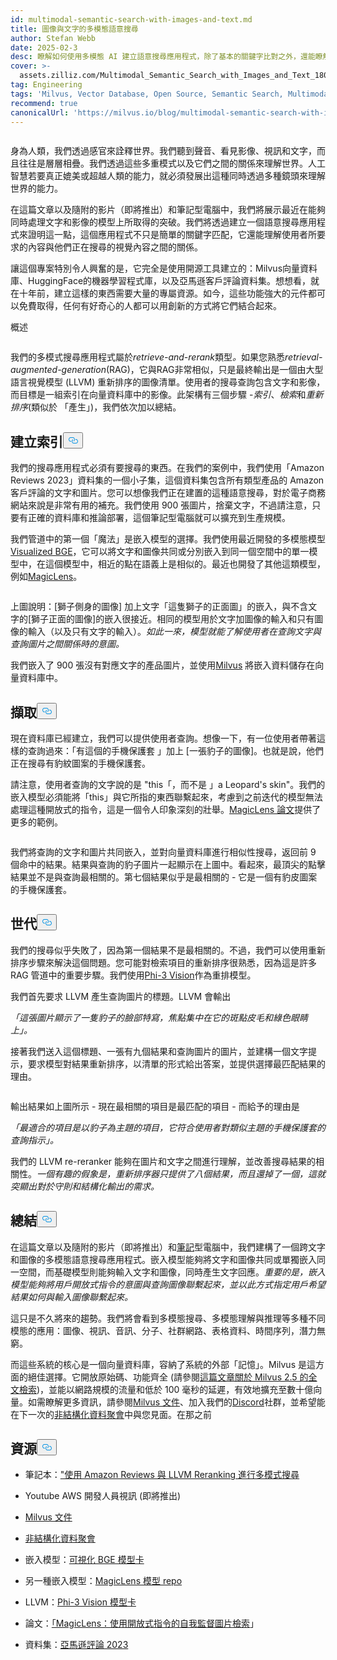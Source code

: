 ```yaml
---
id: multimodal-semantic-search-with-images-and-text.md
title: 圖像與文字的多模態語意搜尋
author: Stefan Webb
date: 2025-02-3
desc: 瞭解如何使用多模態 AI 建立語意搜尋應用程式，除了基本的關鍵字比對之外，還能瞭解文字與影像之間的關係。
cover: >-
  assets.zilliz.com/Multimodal_Semantic_Search_with_Images_and_Text_180d89d5aa.png
tag: Engineering
tags: 'Milvus, Vector Database, Open Source, Semantic Search, Multimodal AI'
recommend: true
canonicalUrl: 'https://milvus.io/blog/multimodal-semantic-search-with-images-and-text.md'
---
```

<p>
  <span class="img-wrapper">
    <img translate="no" src="https://assets.zilliz.com/Multimodal_Semantic_Search_with_Images_and_Text_180d89d5aa.png" alt="" class="doc-image" id="" />
    <span></span>
  </span>
</p>
<p>身為人類，我們透過感官來詮釋世界。我們聽到聲音、看見影像、視訊和文字，而且往往是層層相疊。我們透過這些多重模式以及它們之間的關係來理解世界。人工智慧若要真正媲美或超越人類的能力，就必須發展出這種同時透過多種鏡頭來理解世界的能力。</p>
<p>在這篇文章以及隨附的影片（即將推出）和筆記型電腦中，我們將展示最近在能夠同時處理文字和影像的模型上所取得的突破。我們將透過建立一個語意搜尋應用程式來證明這一點，這個應用程式不只是簡單的關鍵字匹配，它還能理解使用者所要求的內容與他們正在搜尋的視覺內容之間的關係。</p>
<p>讓這個專案特別令人興奮的是，它完全是使用開源工具建立的：Milvus向量資料庫、HuggingFace的機器學習程式庫，以及亞馬遜客戶評論資料集。想想看，就在十年前，建立這樣的東西需要大量的專屬資源。如今，這些功能強大的元件都可以免費取得，任何有好奇心的人都可以用創新的方式將它們結合起來。</p>
<custom-h1>概述</custom-h1><p>
  <span class="img-wrapper">
    <img translate="no" src="https://assets.zilliz.com/overview_97a124bc9a.jpg" alt="" class="doc-image" id="" />
    <span></span>
  </span>
</p>
<p>我們的多模式搜尋應用程式屬於<em>retrieve-and-rerank</em>類型<em>。</em>如果您熟悉<em>retrieval-augmented-generation</em>(RAG)，它與RAG非常相似，只是最終輸出是一個由大型語言視覺模型 (LLVM) 重新排序的圖像清單。使用者的搜尋查詢包含文字和影像，而目標是一組索引在向量資料庫中的影像。此架構有三個步驟 -<em>索引</em>、<em>檢索</em>和<em>重新排序</em>(類似於 「產生」)，我們依次加以總結。</p>
<h2 id="Indexing" class="common-anchor-header">建立索引<button data-href="#Indexing" class="anchor-icon" translate="no">
      <svg translate="no"
        aria-hidden="true"
        focusable="false"
        height="20"
        version="1.1"
        viewBox="0 0 16 16"
        width="16"
      >
        <path
          fill="#0092E4"
          fill-rule="evenodd"
          d="M4 9h1v1H4c-1.5 0-3-1.69-3-3.5S2.55 3 4 3h4c1.45 0 3 1.69 3 3.5 0 1.41-.91 2.72-2 3.25V8.59c.58-.45 1-1.27 1-2.09C10 5.22 8.98 4 8 4H4c-.98 0-2 1.22-2 2.5S3 9 4 9zm9-3h-1v1h1c1 0 2 1.22 2 2.5S13.98 12 13 12H9c-.98 0-2-1.22-2-2.5 0-.83.42-1.64 1-2.09V6.25c-1.09.53-2 1.84-2 3.25C6 11.31 7.55 13 9 13h4c1.45 0 3-1.69 3-3.5S14.5 6 13 6z"
        ></path>
      </svg>
    </button></h2><p>我們的搜尋應用程式必須有要搜尋的東西。在我們的案例中，我們使用「Amazon Reviews 2023」資料集的一個小子集，這個資料集包含所有類型產品的 Amazon 客戶評論的文字和圖片。您可以想像我們正在建置的這種語意搜尋，對於電子商務網站來說是非常有用的補充。我們使用 900 張圖片，捨棄文字，不過請注意，只要有正確的資料庫和推論部署，這個筆記型電腦就可以擴充到生產規模。</p>
<p>我們管道中的第一個「魔法」是嵌入模型的選擇。我們使用最近開發的多模態模型<a href="https://huggingface.co/BAAI/bge-visualized">Visualized BGE</a>，它可以將文字和圖像共同或分別嵌入到同一個空間中的單一模型中，在這個模型中，相近的點在語義上是相似的。最近也開發了其他這類模型，例如<a href="https://github.com/google-deepmind/magiclens">MagicLens</a>。</p>
<p>
  <span class="img-wrapper">
    <img translate="no" src="https://assets.zilliz.com/indexing_1937241be5.jpg" alt="" class="doc-image" id="" />
    <span></span>
  </span>
</p>
<p>上圖說明：[獅子側身的圖像] 加上文字「這隻獅子的正面圖」的嵌入，與不含文字的[獅子正面的圖像]的嵌入很接近。相同的模型用於文字加圖像的輸入和只有圖像的輸入（以及只有文字的輸入）。<em>如此一來，模型就能了解使用者在查詢文字與查詢圖片之間關係時的意圖。</em></p>
<p>我們嵌入了 900 張沒有對應文字的產品圖片，並使用<a href="https://milvus.io/docs">Milvus</a> 將嵌入資料儲存在向量資料庫中。</p>
<h2 id="Retrieval" class="common-anchor-header">擷取<button data-href="#Retrieval" class="anchor-icon" translate="no">
      <svg translate="no"
        aria-hidden="true"
        focusable="false"
        height="20"
        version="1.1"
        viewBox="0 0 16 16"
        width="16"
      >
        <path
          fill="#0092E4"
          fill-rule="evenodd"
          d="M4 9h1v1H4c-1.5 0-3-1.69-3-3.5S2.55 3 4 3h4c1.45 0 3 1.69 3 3.5 0 1.41-.91 2.72-2 3.25V8.59c.58-.45 1-1.27 1-2.09C10 5.22 8.98 4 8 4H4c-.98 0-2 1.22-2 2.5S3 9 4 9zm9-3h-1v1h1c1 0 2 1.22 2 2.5S13.98 12 13 12H9c-.98 0-2-1.22-2-2.5 0-.83.42-1.64 1-2.09V6.25c-1.09.53-2 1.84-2 3.25C6 11.31 7.55 13 9 13h4c1.45 0 3-1.69 3-3.5S14.5 6 13 6z"
        ></path>
      </svg>
    </button></h2><p>現在資料庫已經建立，我們可以提供使用者查詢。想像一下，有一位使用者帶著這樣的查詢過來：「有這個的手機保護套 」加上 [一張豹子的圖像]。也就是說，他們正在搜尋有豹紋圖案的手機保護套。</p>
<p>請注意，使用者查詢的文字說的是 "this「，而不是 」a Leopard's skin"。我們的嵌入模型必須能將「this」與它所指的東西聯繫起來，考慮到之前迭代的模型無法處理這種開放式的指令，這是一個令人印象深刻的壯舉。<a href="https://arxiv.org/abs/2403.19651">MagicLens 論文</a>提供了更多的範例。</p>
<p>
  <span class="img-wrapper">
    <img translate="no" src="https://assets.zilliz.com/Retrieval_ad64f48e49.png" alt="" class="doc-image" id="" />
    <span></span>
  </span>
</p>
<p>我們將查詢的文字和圖片共同嵌入，並對向量資料庫進行相似性搜尋，返回前 9 個命中的結果。結果與查詢的豹子圖片一起顯示在上圖中。看起來，最頂尖的點擊結果並不是與查詢最相關的。第七個結果似乎是最相關的 - 它是一個有豹皮圖案的手機保護套。</p>
<h2 id="Generation" class="common-anchor-header">世代<button data-href="#Generation" class="anchor-icon" translate="no">
      <svg translate="no"
        aria-hidden="true"
        focusable="false"
        height="20"
        version="1.1"
        viewBox="0 0 16 16"
        width="16"
      >
        <path
          fill="#0092E4"
          fill-rule="evenodd"
          d="M4 9h1v1H4c-1.5 0-3-1.69-3-3.5S2.55 3 4 3h4c1.45 0 3 1.69 3 3.5 0 1.41-.91 2.72-2 3.25V8.59c.58-.45 1-1.27 1-2.09C10 5.22 8.98 4 8 4H4c-.98 0-2 1.22-2 2.5S3 9 4 9zm9-3h-1v1h1c1 0 2 1.22 2 2.5S13.98 12 13 12H9c-.98 0-2-1.22-2-2.5 0-.83.42-1.64 1-2.09V6.25c-1.09.53-2 1.84-2 3.25C6 11.31 7.55 13 9 13h4c1.45 0 3-1.69 3-3.5S14.5 6 13 6z"
        ></path>
      </svg>
    </button></h2><p>我們的搜尋似乎失敗了，因為第一個結果不是最相關的。不過，我們可以使用重新排序步驟來解決這個問題。您可能對檢索項目的重新排序很熟悉，因為這是許多 RAG 管道中的重要步驟。我們使用<a href="https://huggingface.co/microsoft/Phi-3-vision-128k-instruct">Phi-3 Vision</a>作為重排模型。</p>
<p>我們首先要求 LLVM 產生查詢圖片的標題。LLVM 會輸出</p>
<p><em>「這張圖片顯示了一隻豹子的臉部特寫，焦點集中在它的斑點皮毛和綠色眼睛上」。</em></p>
<p>接著我們送入這個標題、一張有九個結果和查詢圖片的圖片，並建構一個文字提示，要求模型對結果重新排序，以清單的形式給出答案，並提供選擇最匹配結果的理由。</p>
<p>
  <span class="img-wrapper">
    <img translate="no" src="https://assets.zilliz.com/Generation_b016a6c26a.png" alt="" class="doc-image" id="" />
    <span></span>
  </span>
</p>
<p>輸出結果如上圖所示 - 現在最相關的項目是最匹配的項目 - 而給予的理由是</p>
<p><em>「最適合的項目是以豹子為主題的項目，它符合使用者對類似主題的手機保護套的查詢指示」。</em></p>
<p>我們的 LLVM re-reranker 能夠在圖片和文字之間進行理解，並改善搜尋結果的相關性。<em>一個有趣的假象是，重新排序器只提供了八個結果，而且還掉了一個，這就突顯出對於守則和結構化輸出的需求。</em></p>
<h2 id="Summary" class="common-anchor-header">總結<button data-href="#Summary" class="anchor-icon" translate="no">
      <svg translate="no"
        aria-hidden="true"
        focusable="false"
        height="20"
        version="1.1"
        viewBox="0 0 16 16"
        width="16"
      >
        <path
          fill="#0092E4"
          fill-rule="evenodd"
          d="M4 9h1v1H4c-1.5 0-3-1.69-3-3.5S2.55 3 4 3h4c1.45 0 3 1.69 3 3.5 0 1.41-.91 2.72-2 3.25V8.59c.58-.45 1-1.27 1-2.09C10 5.22 8.98 4 8 4H4c-.98 0-2 1.22-2 2.5S3 9 4 9zm9-3h-1v1h1c1 0 2 1.22 2 2.5S13.98 12 13 12H9c-.98 0-2-1.22-2-2.5 0-.83.42-1.64 1-2.09V6.25c-1.09.53-2 1.84-2 3.25C6 11.31 7.55 13 9 13h4c1.45 0 3-1.69 3-3.5S14.5 6 13 6z"
        ></path>
      </svg>
    </button></h2><p>在這篇文章以及隨附的影片（即將推出）和<a href="https://github.com/milvus-io/bootcamp/blob/master/bootcamp/tutorials/quickstart/multimodal_retrieval_amazon_reviews.ipynb">筆記</a>型電腦中，我們建構了一個跨文字和圖像的多模態語意搜尋應用程式。嵌入模型能夠將文字和圖像共同或單獨嵌入同一空間，而基礎模型則能夠輸入文字和圖像，同時產生文字回應。<em>重要的是，嵌入模型能夠將用戶開放式指令的意圖與查詢圖像聯繫起來，並以此方式指定用戶希望結果如何與輸入圖像聯繫起來。</em></p>
<p>這只是不久將來的趨勢。我們將會看到多模態搜尋、多模態理解與推理等多種不同模態的應用：圖像、視訊、音訊、分子、社群網路、表格資料、時間序列，潛力無窮。</p>
<p>而這些系統的核心是一個向量資料庫，容納了系統的外部「記憶」。Milvus 是這方面的絕佳選擇。它開放原始碼、功能齊全 (請參閱<a href="https://milvus.io/blog/get-started-with-hybrid-semantic-full-text-search-with-milvus-2-5.md">這篇文章關於 Milvus 2.5 的全文檢索</a>)，並能以網路規模的流量和低於 100 毫秒的延遲，有效地擴充至數十億向量。如需瞭解更多資訊，請參閱<a href="https://milvus.io/docs">Milvus 文件</a>、加入我們的<a href="https://milvus.io/discord">Discord</a>社群，並希望能在下一次的<a href="https://lu.ma/unstructured-data-meetup">非結構化資料聚會</a>中與您見面。在那之前</p>
<h2 id="Resources" class="common-anchor-header">資源<button data-href="#Resources" class="anchor-icon" translate="no">
      <svg translate="no"
        aria-hidden="true"
        focusable="false"
        height="20"
        version="1.1"
        viewBox="0 0 16 16"
        width="16"
      >
        <path
          fill="#0092E4"
          fill-rule="evenodd"
          d="M4 9h1v1H4c-1.5 0-3-1.69-3-3.5S2.55 3 4 3h4c1.45 0 3 1.69 3 3.5 0 1.41-.91 2.72-2 3.25V8.59c.58-.45 1-1.27 1-2.09C10 5.22 8.98 4 8 4H4c-.98 0-2 1.22-2 2.5S3 9 4 9zm9-3h-1v1h1c1 0 2 1.22 2 2.5S13.98 12 13 12H9c-.98 0-2-1.22-2-2.5 0-.83.42-1.64 1-2.09V6.25c-1.09.53-2 1.84-2 3.25C6 11.31 7.55 13 9 13h4c1.45 0 3-1.69 3-3.5S14.5 6 13 6z"
        ></path>
      </svg>
    </button></h2><ul>
<li><p>筆記本：<a href="https://github.com/milvus-io/bootcamp/blob/master/bootcamp/tutorials/quickstart/multimodal_retrieval_amazon_reviews.ipynb">"使用 Amazon Reviews 與 LLVM Reranking 進行多模式搜尋</a></p></li>
<li><p>Youtube AWS 開發人員視訊 (即將推出)</p></li>
<li><p><a href="https://milvus.io/docs">Milvus 文件</a></p></li>
<li><p><a href="https://lu.ma/unstructured-data-meetup">非結構化資料聚會</a></p></li>
<li><p>嵌入模型：<a href="https://huggingface.co/BAAI/bge-visualized">可視化 BGE 模型卡</a></p></li>
<li><p>另一種嵌入模型：<a href="https://github.com/google-deepmind/magiclens">MagicLens 模型 repo</a></p></li>
<li><p>LLVM：<a href="https://huggingface.co/microsoft/Phi-3-vision-128k-instruct">Phi-3 Vision 模型卡</a></p></li>
<li><p>論文：<a href="https://arxiv.org/abs/2403.19651">「MagicLens：使用開放式指令的自我監督圖片檢索</a>」</p></li>
<li><p>資料集：<a href="https://amazon-reviews-2023.github.io/">亞馬遜評論 2023</a></p></li>
</ul>
